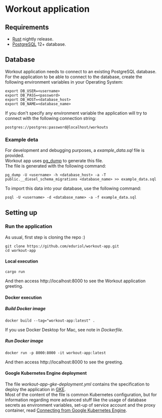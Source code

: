 # Workout application
## Requirements
- [Rust](https://www.rust-lang.org/tools/install) nightly release.
- [PostgreSQL](https://www.postgresql.org/) 12+ database.
## Database
Workout application needs to connect to an existing PostgreSQL database.  
For the application to be able to connect to the database, create the following environment variables in your Operating System:
```
export DB_USER=<username>
export DB_PASS=<password>
export DB_HOST=<database_host>
export DB_NAME=<database_name>
```
If you don't specify any environment variable the application will try to connect with the following connection string:
```
postgres://postgres:password@localhost/workouts
```
### Example deta
For development and debugging purposes, a *example_data.sql* file is provided.  
Workout app uses [pg_dump](https://www.postgresql.org/docs/current/app-pgdump.html) to generate this file.  
The file is generated with the following command:
```
pg_dump -U <username> -h <database_host> -a -T public.__diesel_schema_migrations <database_name> >> example_data.sql
```
To import this data into your database, use the following command:
```
psql -U <username> -d <database_name> -a -f example_data.sql
```
## Setting up
### Run the application
As usual, first step is cloning the repo :)
```
git clone https://github.com/eduriol/workout-app.git
cd workout-app
```
#### Local execution
```
cargo run
```
And then access http://localhost:8000 to see the Workout application greeting.
#### Docker execution
##### Build Docker image
```
docker build --tag="workout-app:latest" .
```
If you use Docker Desktop for Mac, see note in *Dockerfile*.
##### Run Docker image
```
docker run -p 8000:8000 -it workout-app:latest
```
And then access http://localhost:8000 to see the greeting.
#### Google Kubernetes Engine deployment
The file *workout-app-gke-deployment.yml* contains the specification to deploy the application in [GKE](https://cloud.google.com/kubernetes-engine).  
Most of the content of the file is common Kubernetes configuration, but for information regarding more advanced stuff like the usage of database secrets as environment variables, set-up of service account and the proxy container, read [Connecting from Google Kubernetes Engine](https://cloud.google.com/sql/docs/mysql/connect-kubernetes-engine). 